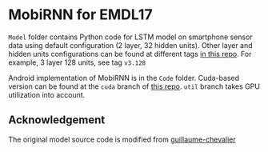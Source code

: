 
# MobiRNN for EMDL17

`Model` folder contains Python code for LSTM model on smartphone sensor data using default configuration (2 layer, 32 hidden units). Other layer and hidden units configurations can be found at different tags [in this repo](https://github.com/csarron/lstm_har). For example, 3 layer 128 units, see tag `v3.128`

Android implementation of MobiRNN is in the `Code` folder. Cuda-based version can be found at the `cuda` branch of [this repo](https://github.com/csarron/MobiRnn). `util` branch takes GPU utilization into account.


## Acknowledgement
The original model source code is modified from
[guillaume-chevalier](https://github.com/guillaume-chevalier/LSTM-Human-Activity-Recognition)

